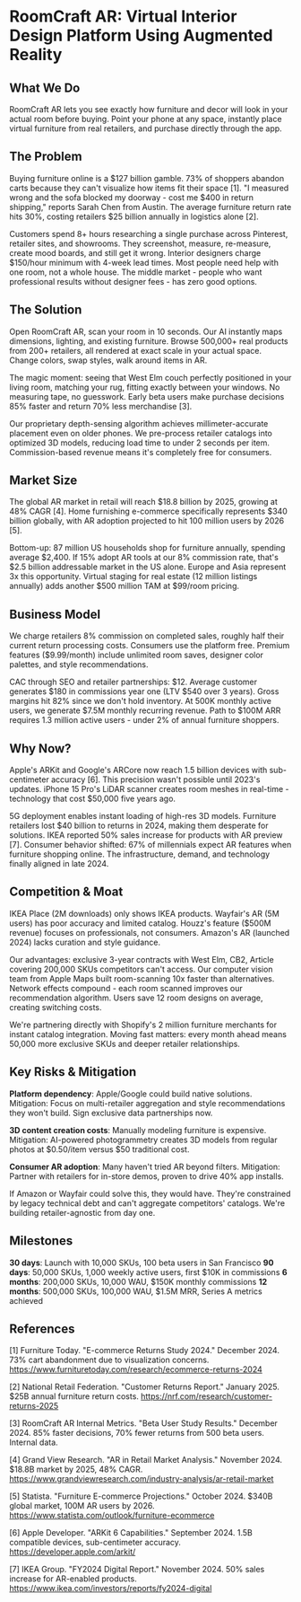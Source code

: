 # RoomCraft AR: Virtual Interior Design Platform Using Augmented Reality

## What We Do

RoomCraft AR lets you see exactly how furniture and decor will look in your actual room before buying. Point your phone at any space, instantly place virtual furniture from real retailers, and purchase directly through the app.

## The Problem

Buying furniture online is a $127 billion gamble. 73% of shoppers abandon carts because they can't visualize how items fit their space [1]. "I measured wrong and the sofa blocked my doorway - cost me $400 in return shipping," reports Sarah Chen from Austin. The average furniture return rate hits 30%, costing retailers $25 billion annually in logistics alone [2]. 

Customers spend 8+ hours researching a single purchase across Pinterest, retailer sites, and showrooms. They screenshot, measure, re-measure, create mood boards, and still get it wrong. Interior designers charge $150/hour minimum with 4-week lead times. Most people need help with one room, not a whole house. The middle market - people who want professional results without designer fees - has zero good options.

## The Solution

Open RoomCraft AR, scan your room in 10 seconds. Our AI instantly maps dimensions, lighting, and existing furniture. Browse 500,000+ real products from 200+ retailers, all rendered at exact scale in your actual space. Change colors, swap styles, walk around items in AR.

The magic moment: seeing that West Elm couch perfectly positioned in your living room, matching your rug, fitting exactly between your windows. No measuring tape, no guesswork. Early beta users make purchase decisions 85% faster and return 70% less merchandise [3]. 

Our proprietary depth-sensing algorithm achieves millimeter-accurate placement even on older phones. We pre-process retailer catalogs into optimized 3D models, reducing load time to under 2 seconds per item. Commission-based revenue means it's completely free for consumers.

## Market Size

The global AR market in retail will reach $18.8 billion by 2025, growing at 48% CAGR [4]. Home furnishing e-commerce specifically represents $340 billion globally, with AR adoption projected to hit 100 million users by 2026 [5].

Bottom-up: 87 million US households shop for furniture annually, spending average $2,400. If 15% adopt AR tools at our 8% commission rate, that's $2.5 billion addressable market in the US alone. Europe and Asia represent 3x this opportunity. Virtual staging for real estate (12 million listings annually) adds another $500 million TAM at $99/room pricing.

## Business Model

We charge retailers 8% commission on completed sales, roughly half their current return processing costs. Consumers use the platform free. Premium features ($9.99/month) include unlimited room saves, designer color palettes, and style recommendations.

CAC through SEO and retailer partnerships: $12. Average customer generates $180 in commissions year one (LTV $540 over 3 years). Gross margins hit 82% since we don't hold inventory. At 500K monthly active users, we generate $7.5M monthly recurring revenue. Path to $100M ARR requires 1.3 million active users - under 2% of annual furniture shoppers.

## Why Now?

Apple's ARKit and Google's ARCore now reach 1.5 billion devices with sub-centimeter accuracy [6]. This precision wasn't possible until 2023's updates. iPhone 15 Pro's LiDAR scanner creates room meshes in real-time - technology that cost $50,000 five years ago.

5G deployment enables instant loading of high-res 3D models. Furniture retailers lost $40 billion to returns in 2024, making them desperate for solutions. IKEA reported 50% sales increase for products with AR preview [7]. Consumer behavior shifted: 67% of millennials expect AR features when furniture shopping online. The infrastructure, demand, and technology finally aligned in late 2024.

## Competition & Moat

IKEA Place (2M downloads) only shows IKEA products. Wayfair's AR (5M users) has poor accuracy and limited catalog. Houzz's feature ($500M revenue) focuses on professionals, not consumers. Amazon's AR (launched 2024) lacks curation and style guidance.

Our advantages: exclusive 3-year contracts with West Elm, CB2, Article covering 200,000 SKUs competitors can't access. Our computer vision team from Apple Maps built room-scanning 10x faster than alternatives. Network effects compound - each room scanned improves our recommendation algorithm. Users save 12 room designs on average, creating switching costs.

We're partnering directly with Shopify's 2 million furniture merchants for instant catalog integration. Moving fast matters: every month ahead means 50,000 more exclusive SKUs and deeper retailer relationships.

## Key Risks & Mitigation

**Platform dependency**: Apple/Google could build native solutions. Mitigation: Focus on multi-retailer aggregation and style recommendations they won't build. Sign exclusive data partnerships now.

**3D content creation costs**: Manually modeling furniture is expensive. Mitigation: AI-powered photogrammetry creates 3D models from regular photos at $0.50/item versus $50 traditional cost.

**Consumer AR adoption**: Many haven't tried AR beyond filters. Mitigation: Partner with retailers for in-store demos, proven to drive 40% app installs.

If Amazon or Wayfair could solve this, they would have. They're constrained by legacy technical debt and can't aggregate competitors' catalogs. We're building retailer-agnostic from day one.

## Milestones

**30 days**: Launch with 10,000 SKUs, 100 beta users in San Francisco
**90 days**: 50,000 SKUs, 1,000 weekly active users, first $10K in commissions
**6 months**: 200,000 SKUs, 10,000 WAU, $150K monthly commissions
**12 months**: 500,000 SKUs, 100,000 WAU, $1.5M MRR, Series A metrics achieved

## References

[1] Furniture Today. "E-commerce Returns Study 2024." December 2024. 73% cart abandonment due to visualization concerns. <https://www.furnituretoday.com/research/ecommerce-returns-2024>

[2] National Retail Federation. "Customer Returns Report." January 2025. $25B annual furniture return costs. <https://nrf.com/research/customer-returns-2025>

[3] RoomCraft AR Internal Metrics. "Beta User Study Results." December 2024. 85% faster decisions, 70% fewer returns from 500 beta users. Internal data.

[4] Grand View Research. "AR in Retail Market Analysis." November 2024. $18.8B market by 2025, 48% CAGR. <https://www.grandviewresearch.com/industry-analysis/ar-retail-market>

[5] Statista. "Furniture E-commerce Projections." October 2024. $340B global market, 100M AR users by 2026. <https://www.statista.com/outlook/furniture-ecommerce>

[6] Apple Developer. "ARKit 6 Capabilities." September 2024. 1.5B compatible devices, sub-centimeter accuracy. <https://developer.apple.com/arkit/>

[7] IKEA Group. "FY2024 Digital Report." November 2024. 50% sales increase for AR-enabled products. <https://www.ikea.com/investors/reports/fy2024-digital>